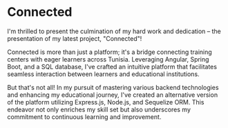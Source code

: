 # Connected
I'm thrilled to present the culmination of my hard work and dedication – the presentation of my latest project, "Connected"! 

Connected is more than just a platform; it's a bridge connecting training centers with eager learners across Tunisia. Leveraging Angular, Spring Boot, and a SQL database, I've crafted an intuitive platform that facilitates seamless interaction between learners and educational institutions.

But that's not all! In my pursuit of mastering various backend technologies and enhancing my educational journey, I've created an alternative version of the platform utilizing Express.js, Node.js, and Sequelize ORM. This endeavor not only enriches my skill set but also underscores my commitment to continuous learning and improvement.
